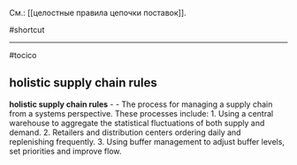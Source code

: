 См.: [[целостные правила цепочки поставок]].

#shortcut




<hr/>

#tocico

## holistic supply chain rules

<b>holistic supply chain rules</b> -  - The process for managing a supply chain from a systems perspective.  These processes include:  1.  Using a central warehouse to aggregate the statistical fluctuations of both supply and demand.
 2.  Retailers and distribution centers ordering daily and replenishing frequently.
3.  Using buffer management to adjust buffer levels, set priorities and improve flow.



